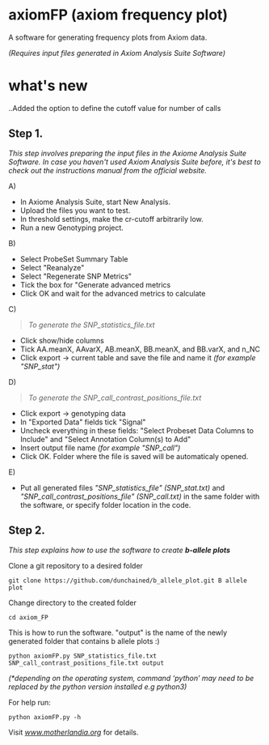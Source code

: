 # axiomFP (axiom frequency plot)
A software for generating frequency plots from Axiom data.

_(Requires input files generated in Axiom Analysis Suite Software)_

# what's new
..Added the option to define the cutoff value for number of calls

## Step 1. 
_This step involves preparing the input files in the Axiome Analysis Suite  Software._
_In case you haven't used Axiom Analysis Suite before, it's best to check out the instructions manual from the official website._

A)

* In Axiome Analysis Suite, start New Analysis.
* Upload the files you want to test.
* In threshold settings, make the cr-cutoff arbitrarily low.
* Run a new Genotyping project.

B)

* Select ProbeSet Summary Table
* Select "Reanalyze"
* Select "Regenerate SNP Metrics"
* Tick the box for "Generate advanced metrics
* Click OK and wait for the advanced metrics to calculate

C)
> _To generate the SNP_statistics_file.txt_
> 
* Click show/hide columns
* Tick AA.meanX, AAvarX, AB.meanX, BB.meanX, and BB.varX, and n_NC
* Click export -> current table and save the file and name it _(for example "SNP_stat")_

D) 
> _To generate the SNP_call_contrast_positions_file.txt_
> 
* Click export -> genotyping data
* In "Exported Data" fields tick "Signal"
* Uncheck everything in these fields: "Select Probeset Data Columns to Include" and "Select Annotation Column(s) to Add" 
* Insert output file name _(for example "SNP_call")_
* Click OK. Folder where the file is saved will be automaticaly opened. 

E) 

* Put all generated files _"SNP_statistics_file"_ _(SNP_stat.txt)_ and _"SNP_call_contrast_positions_file"_ _(SNP_call.txt)_ in the same folder with the software, or specify folder location in the code.

## Step 2. 
_This step explains how to use the software to create **b-allele plots**_

Clone a git repository to a desired folder 

`git clone https://github.com/dunchained/b_allele_plot.git B allele plot`

Change directory to the created folder
 
`cd axiom_FP`

This is how to run the software. "output" is the name of the newly generated folder that contains b allele plots :)

`python axiomFP.py SNP_statistics_file.txt SNP_call_contrast_positions_file.txt output`

_(*depending on the operating system, command ‘python’ may need to be replaced by the python version installed e.g python3)_

For help run:

`python axiomFP.py -h`

Visit _www.motherlandia.org_ for details.


